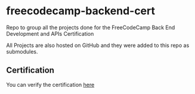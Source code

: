 # freecodecamp-backend-cert
Repo to group all the projects done for the FreeCodeCamp Back End Development and APIs Certification

All Projects are also hosted on GitHub and they were added to this repo as submodules.

## Certification
You can verify the certification [here](https://freecodecamp.org/certification/dpertierra/back-end-development-and-apis)
